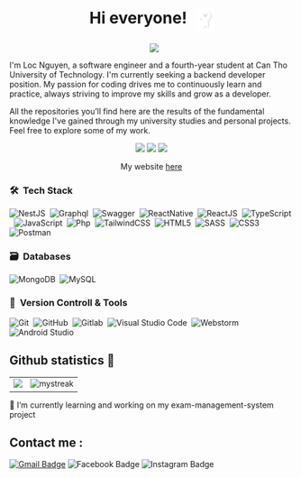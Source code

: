 <h1 align="center">
    Hi everyone! <img src="./assets/imgs/hi.gif" align="center" width="30" style="margin-left: 10px;">
</h1>

<p align="center"><img src="./assets/imgs/coffee-background.gif" align="center" width="700" style="margin-left: 10px;"></p>

I'm Loc Nguyen, a software engineer and a fourth-year student at Can Tho University of Technology. I'm currently seeking a backend developer position. My passion for coding drives me to continuously learn and practice, always striving to improve my skills and grow as a developer.

All the repositories you’ll find here are the results of the fundamental knowledge I've gained through my university studies and personal projects. Feel free to explore some of my work.

<p align="center">
  <img src="https://badges.pufler.dev/visits/locnguyen2k2/locnguyen2k2"/> 
  <img src="https://badges.pufler.dev/repos/locnguyen2k2"/>
  <img src="https://badges.pufler.dev/commits/monthly/locnguyen2k2" />
</p>

<p align="center">My website <a href="https://locnguyen2k2-portfolio.vercel.app/" align="center">here</a></p>

### 🛠 &nbsp;Tech Stack

![NestJS](https://img.shields.io/badge/NestJS-ea2857?style=for-the-badge&logo=NestJS&logoColor=ffffff)&nbsp;
![Graphql](https://img.shields.io/badge/graphql-f6009c?style=for-the-badge&logo=graphql&logoColor=ffffff)&nbsp;
![Swagger](https://img.shields.io/badge/-Swagger-%23Clojure?style=for-the-badge&logo=swagger&logoColor=white)&nbsp;
![ReactNative](https://img.shields.io/badge/reactnative-06bcee?style=for-the-badge&logo=react&logoColor=ffffff)&nbsp;
![ReactJS](https://img.shields.io/badge/reactjs-06bcee?style=for-the-badge&logo=react&logoColor=ffffff)&nbsp;
![TypeScript](https://img.shields.io/badge/typescript-3670A0?style=for-the-badge&logo=typescript&logoColor=ffffff)&nbsp;
![JavaScript](https://img.shields.io/badge/javascript-000000.svg?style=for-the-badge&logo=javascript&logoColor=%2523F7DF1E)&nbsp;
![Php](https://img.shields.io/badge/php-4F5B93?style=for-the-badge&logo=php&logoColor=ffffff)&nbsp;
![TailwindCSS](https://img.shields.io/badge/tailwind-06bcee?style=for-the-badge&logo=tailwindcss&logoColor=ffffff)&nbsp;
![HTML5](https://img.shields.io/badge/html5-%23E34F26.svg?style=for-the-badge&logo=html5&logoColor=white)&nbsp;
![SASS](https://img.shields.io/badge/sass-white?style=for-the-badge&logo=sass)&nbsp;
![CSS3](https://img.shields.io/badge/css3-%231572B6.svg?style=for-the-badge&logo=css3&logoColor=white)&nbsp;
![Postman](https://img.shields.io/badge/Postman-FF6C37?style=for-the-badge&logo=postman&logoColor=white)&nbsp;

### 🗃 &nbsp;Databases

![MongoDB](https://img.shields.io/badge/MongoDB-%234ea94b.svg?style=for-the-badge&logo=mongodb&logoColor=white)&nbsp;
![MySQL](https://img.shields.io/badge/mysql-%23316192.svg?style=for-the-badge&logo=mysql&logoColor=white)&nbsp;

### 🧰 &nbsp;Version Controll & Tools 

![Git](https://img.shields.io/badge/git-%23F05033.svg?style=for-the-badge&logo=git&logoColor=white)&nbsp;
![GitHub](https://img.shields.io/badge/github-%23121011.svg?style=for-the-badge&logo=github&logoColor=white)&nbsp;
![Gitlab](https://img.shields.io/badge/gitlab-CB2029?style=for-the-badge&logo=gitlab&logoColor=white)&nbsp;
![Visual Studio Code](https://img.shields.io/badge/Visual%20Studio%20Code-0078d7.svg?style=for-the-badge&logo=visual-studio-code&logoColor=white)&nbsp;
![Webstorm](https://img.shields.io/badge/webstorm-007efd?style=for-the-badge&logo=webstorm&logoColor=white)&nbsp;
![Android Studio](https://img.shields.io/badge/android%20studio-34a853?style=for-the-badge&logo=androidstudio&logoColor=white)&nbsp;


## Github statistics 🚀
<table align="center">
    <tr>
        <td valign="top" style="border: none"><img src="https://github-readme-stats.vercel.app/api?username=locnguyen2k2&show_icons=true&theme=tokyonight"/></td>
        <td valign="top"><img src="https://github-readme-streak-stats.herokuapp.com/?user=locnguyen2k2&theme=tokyonight" alt="mystreak"/></td>
    </tr>
</table>

🌱 I’m currently learning and working on my exam-management-system project

## Contact me : 
[![Gmail Badge](https://img.shields.io/badge/-locnguyen071102@gmail.com-blue?style=flat-roundedrectangle&logo=Gmail&logoColor=white&link=mailto:locnguyen071102@gmail.com)](locnguyen071102@gmail.com)
![Facebook Badge](https://img.shields.io/badge/nguyentanloc0711-blue?style=flat-roundedrectangle&logo=Facebook&logoColor=white&link=https://www.facebook.com/nguyentanloc0711)
![Instagram Badge](https://img.shields.io/badge/ntloc2k2-fd6c20?style=flat-roundedrectangle&logo=Instagram&logoColor=white&link=https://www.instagram.com/ntloc2k2/)
